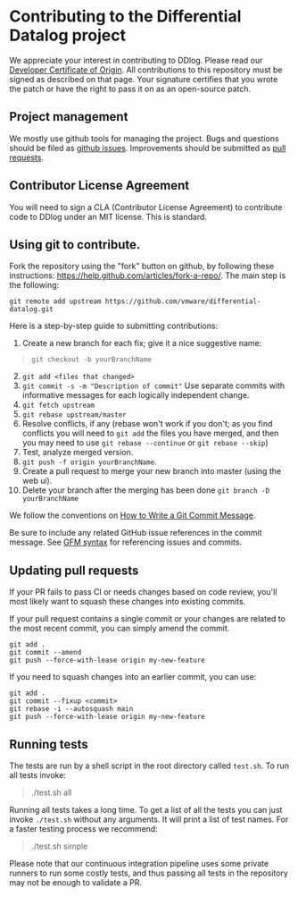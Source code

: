 # Contributing to the Differential Datalog project

We appreciate your interest in contributing to DDlog.  Please read our
[Developer Certificate of Origin](https://cla.vmware.com/dco). All
contributions to this repository must be signed as described on that
page. Your signature certifies that you wrote the patch or have the
right to pass it on as an open-source patch.

## Project management

We mostly use github tools for managing the project.  Bugs and
questions should be filed as [github
issues](https://github.com/vmware/differential-datalog/issues).
Improvements should be submitted as [pull
requests](https://github.com/vmware/differential-datalog/pulls).

## Contributor License Agreement

You will need to sign a CLA (Contributor License Agreement) to
contribute code to DDlog under an MIT license.  This is standard.

## Using git to contribute.

Fork the repository using the "fork" button on github, by following these instructions:
https://help.github.com/articles/fork-a-repo/.  The main step is the following:

```shell
git remote add upstream https://github.com/vmware/differential-datalog.git
```

Here is a step-by-step guide to submitting contributions:

1. Create a new branch for each fix; give it a nice suggestive name:
> `git checkout -b yourBranchName`
2. `git add <files that changed>`
3. `git commit -s -m "Description of commit"`
   Use separate commits with informative messages for each logically independent change.
4. `git fetch upstream`
5. `git rebase upstream/master`
6. Resolve conflicts, if any
   (rebase won't work if you don't; as you find conflicts you will need
    to `git add` the files you have merged, and then you may need to use
    `git rebase --continue` or `git rebase --skip`)
7. Test, analyze merged version.
8. `git push -f origin yourBranchName`.
9. Create a pull request to merge your new branch into master (using the web ui).
10. Delete your branch after the merging has been done `git branch -D yourBranchName`

We follow the conventions on [How to Write a Git Commit Message](http://chris.beams.io/posts/git-commit/).

Be sure to include any related GitHub issue references in the commit
message.  See [GFM
syntax](https://guides.github.com/features/mastering-markdown/#GitHub-flavored-markdown)
for referencing issues and commits.

## Updating pull requests

If your PR fails to pass CI or needs changes based on code review,
you'll most likely want to squash these changes into existing commits.

If your pull request contains a single commit or your changes are
related to the most recent commit, you can simply amend the commit.

``` shell
git add .
git commit --amend
git push --force-with-lease origin my-new-feature
```

If you need to squash changes into an earlier commit, you can use:

``` shell
git add .
git commit --fixup <commit>
git rebase -i --autosquash main
git push --force-with-lease origin my-new-feature
```

## Running tests

The tests are run by a shell script in the root directory called `test.sh`.
To run all tests invoke:

> ./test.sh all

Running all tests takes a long time.  To get a list of all the tests
you can just invoke `./test.sh` without any arguments.  It will print
a list of test names.  For a faster testing process we recommend:

> ./test.sh simple

Please note that our continuous integration pipeline uses some private
runners to run some costly tests, and thus passing all tests in the
repository may not be enough to validate a PR.
